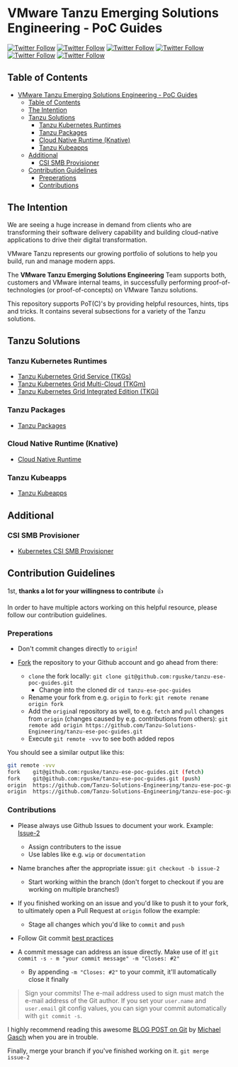 # VMware Tanzu Emerging Solutions Engineering - PoC Guides

[![Twitter
Follow](https://img.shields.io/twitter/follow/vmw_rguske?style=social)](https://twitter.com/vmw_rguske)
[![Twitter
Follow](https://img.shields.io/twitter/follow/Alec1823?style=social)](https://twitter.com/Alec1823)
[![Twitter
Follow](https://img.shields.io/twitter/follow/antoniogallego?style=social)](https://twitter.com/antoniogallego)
[![Twitter
Follow](https://img.shields.io/twitter/follow/vEDW?style=social)](https://twitter.com/vEDW)
[![Twitter
Follow](https://img.shields.io/twitter/follow/josemzr1?style=social)](https://twitter.com/josemzr1)
[![Twitter
Follow](https://img.shields.io/twitter/follow/andreasmarqv?style=social)](https://twitter.com/andreasmarqv)

## Table of Contents

- [VMware Tanzu Emerging Solutions Engineering - PoC Guides](#vmware-tanzu-emerging-solutions-engineering---poc-guides)
  - [Table of Contents](#table-of-contents)
  - [The Intention](#the-intention)
  - [Tanzu Solutions](#tanzu-solutions)
    - [Tanzu Kubernetes Runtimes](#tanzu-kubernetes-runtimes)
    - [Tanzu Packages](#tanzu-packages)
    - [Cloud Native Runtime (Knative)](#cloud-native-runtime-knative)
    - [Tanzu Kubeapps](#tanzu-kubeapps)
  - [Additional](#additional)
    - [CSI SMB Provisioner](#csi-smb-provisioner)
  - [Contribution Guidelines](#contribution-guidelines)
    - [Preperations](#preperations)
    - [Contributions](#contributions)

## The Intention

We are seeing a huge increase in demand from clients who are transforming their software delivery capability and building cloud-native applications to drive their digital transformation.

VMware Tanzu represents our growing portfolio of solutions to help you build, run and manage modern apps.

The **VMware Tanzu Emerging Solutions Engineering** Team supports both, customers and VMware internal teams, in successfully performing proof-of-technologies (or proof-of-concepts) on VMware Tanzu solutions.

This repository supports PoT(C)'s by providing helpful resources, hints, tips and tricks. It contains several subsections for a variety of the Tanzu solutions.

## Tanzu Solutions

### Tanzu Kubernetes Runtimes

* [Tanzu Kubernetes Grid Service (TKGs)](https://github.com/Tanzu-Solutions-Engineering/tanzu-ese-poc-guides/blob/main/tkgs.md)
* [Tanzu Kubernetes Grid Multi-Cloud (TKGm)](https://github.com/Tanzu-Solutions-Engineering/tanzu-ese-poc-guides/blob/main/tkgm.md)
* [Tanzu Kubernetes Grid Integrated Edition (TKGi)](https://github.com/Tanzu-Solutions-Engineering/tanzu-ese-poc-guides/blob/main/tkgi.md)

### Tanzu Packages

* [Tanzu Packages](https://github.com/Tanzu-Solutions-Engineering/tanzu-ese-poc-guides/blob/main/packages.md)

### Cloud Native Runtime (Knative)

* [Cloud Native Runtime](https://github.com/Tanzu-Solutions-Engineering/tanzu-ese-poc-guides/blob/main/cnr.md)

### Tanzu Kubeapps

* [Tanzu Kubeapps](https://github.com/Tanzu-Solutions-Engineering/tanzu-ese-poc-guides/blob/main/kubeapps.md)

## Additional

### CSI SMB Provisioner

* [Kubernetes CSI SMB Provisioner](https://github.com/Tanzu-Solutions-Engineering/tanzu-ese-poc-guides/blob/main/csi-smb-provisioner.md)

## Contribution Guidelines

1st, **thanks a lot for your willingness to contribute** :thumbsup:

In order to have multiple actors working on this helpful resource, please follow our contribution guidelines.

### Preperations

* Don't commit changes directly to `origin`! 
* [Fork](https://docs.github.com/en/get-started/quickstart/fork-a-repo) the repository to your Github account and go ahead from there:

  * `clone` the fork locally: `git clone git@github.com:rguske/tanzu-ese-poc-guides.git`
    * Change into the cloned dir `cd tanzu-ese-poc-guides`
  * Rename your fork from e.g. `origin` to `fork`: `git remote rename origin fork`
  * Add the `origin`al repository as well, to e.g. `fetch` and `pull` changes from `origin` (changes caused by e.g. contributions from others): `git remote add origin https://github.com/Tanzu-Solutions-Engineering/tanzu-ese-poc-guides.git`
  * Execute `git remote -vvv` to see both added repos

You should see a similar output like this:

```bash
git remote -vvv
fork    git@github.com:rguske/tanzu-ese-poc-guides.git (fetch)
fork    git@github.com:rguske/tanzu-ese-poc-guides.git (push)
origin  https://github.com/Tanzu-Solutions-Engineering/tanzu-ese-poc-guides.git (fetch)
origin  https://github.com/Tanzu-Solutions-Engineering/tanzu-ese-poc-guides.git (push)
```

### Contributions

* Please always use Github Issues to document your work. Example: [Issue-2](https://github.com/Tanzu-Solutions-Engineering/tanzu-ese-poc-guides/issues/2)
  * Assign contributers to the issue
  * Use lables like e.g. `wip` or `documentation`
* Name branches after the appropriate issue: `git checkout -b issue-2`
  * Start working within the branch (don't forget to checkout if you are working on multiple branches!)

* If you finished working on an issue and you'd like to push it to your fork, to ultimately open a Pull Request at `origin` follow the example:
  * Stage all changes which you'd like to `commit` and `push`
* Follow Git commit [best practices](https://cbea.ms/git-commit/)
* A commit message can address an issue directly. Make use of it! `git commit -s - m "your commit message" -m "Closes: #2"`
  * By appending `-m "Closes: #2"` to your commit, it'll automatically close it finally

> Sign your commits! The e-mail address used to sign must match the e-mail address of the Git author. If you set your `user.name` and `user.email` git config values, you can sign your commit automatically with `git commit -s`.

I highly recommend reading this awesome [BLOG POST on Git](https://www.mgasch.com/2021/05/git-basics/) by [Michael Gasch](https://twitter.com/embano1) when you are in trouble.

Finally, merge your branch if you've finished working on it. `git merge issue-2`
